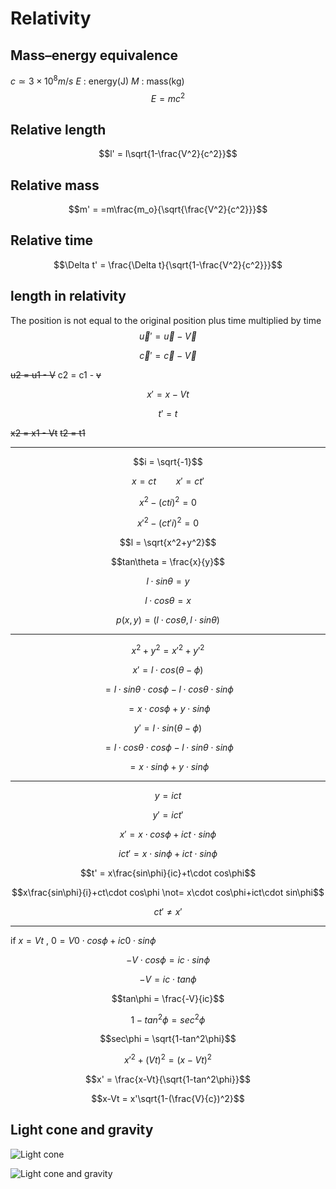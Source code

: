 # Relativity
## Mass–energy equivalence
$c \simeq 3\times 10^8m/s$
$E$ : energy(J)
$M$ : mass(kg)
$$E = mc^2$$
## Relative length
$$l' = l\sqrt{1-\frac{V^2}{c^2}}$$
## Relative mass
$$m' = =m\frac{m_o}{\sqrt{\frac{V^2}{c^2}}}$$
## Relative time
$$\Delta t' = \frac{\Delta t}{\sqrt{1-\frac{V^2}{c^2}}}$$
## length in relativity
The position is not equal to the original position plus time multiplied by time
$$\vec u' = \vec u-\vec V$$

$$\vec c' = \vec c-\vec V$$

~~u2 = u1 - V~~
c2 = c1 - ~~v~~

$$x' = x-Vt$$

$$t' = t$$

~~x2 = x1 - Vt~~
~~t2 = t1~~
***
$$i = \sqrt{-1}$$

$$x = ct \qquad x' = ct'$$

$$x^2-(cti)^2 = 0$$

$$x'^2-(ct'i)^2 = 0$$

$$l = \sqrt{x^2+y^2}$$

$$tan\theta = \frac{x}{y}$$

$$l\cdot sin\theta = y$$

$$l\cdot cos\theta = x$$

$$p(x,y) = (l\cdot cos\theta,l\cdot sin\theta)$$
***
$$x^2+y^2 = x'^2+y'^2$$

$$x' = l\cdot cos(\theta-\phi)$$

$$= l\cdot sin\theta \cdot cos\phi-l\cdot cos\theta\cdot sin\phi$$

$$= x\cdot cos\phi+y\cdot sin\phi$$

$$y' = l\cdot sin(\theta-\phi)$$

$$= l\cdot cos\theta\cdot cos\phi-l\cdot sin\theta\cdot sin\phi$$

$$= x\cdot sin\phi+y\cdot sin\phi$$
***
$$y = ict$$

$$y' = ict'$$

$$x' =  x\cdot cos\phi+ict\cdot sin\phi$$

$$ict' = x\cdot sin\phi+ict\cdot sin\phi$$

$$t' = x\frac{sin\phi}{ic}+t\cdot cos\phi$$

$$x\frac{sin\phi}{i}+ct\cdot cos\phi \not= x\cdot cos\phi+ict\cdot sin\phi$$

$$ct' \not= x'$$
***
if $x = Vt$ , $0 = V0\cdot cos\phi+ic0\cdot sin\phi$

$$-V\cdot cos\phi = ic\cdot sin\phi$$

$$-V = ic\cdot tan\phi$$

$$tan\phi = \frac{-V}{ic}$$

$$1-tan^2\phi = sec^2\phi$$

$$sec\phi = \sqrt{1-tan^2\phi}$$

$$x'^2+(Vt)^2 = (x-Vt)^2$$

$$x' = \frac{x-Vt}{\sqrt{1-tan^2\phi}}$$

$$x-Vt = x'\sqrt{1-(\frac{V}{c})^2}$$
## Light cone and gravity

![Light cone](https://upload.wikimedia.org/wikipedia/commons/thumb/1/16/World_line.svg/450px-World_line.svg.png)

![Light cone and gravity](https://upload.wikimedia.org/wikipedia/commons/thumb/9/9c/Light_cones_near_black_hole.svg/300px-Light_cones_near_black_hole.svg.png)